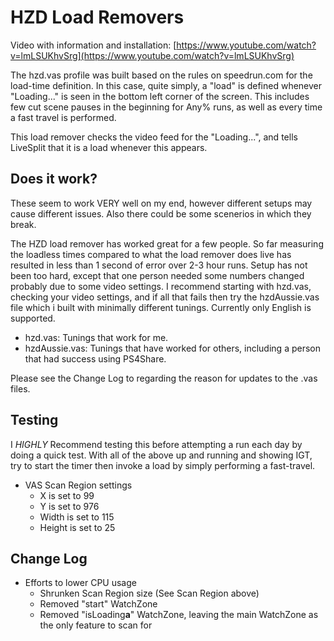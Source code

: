 # HZD Load Removers

Video with information and installation: [https://www.youtube.com/watch?v=lmLSUKhvSrg](https://www.youtube.com/watch?v=lmLSUKhvSrg)

The hzd.vas profile was built based on the rules on speedrun.com for the load-time definition.  In this case, quite simply, a "load" is defined whenever "Loading..." is seen in the bottom left corner of the screen.  This includes few cut scene pauses in the beginning for Any% runs, as well as every time a fast travel is performed.  

This load remover checks the video feed for the "Loading...", and tells LiveSplit that it is a load whenever this appears.


##  Does it work?

These seem to work VERY well on my end, however different setups may cause different issues.  Also there could be some scenerios in which they break.  

The HZD load remover has worked great for a few people.   So far measuring the loadless times compared to what the load remover does live has resulted in less than 1 second of error over 2-3 hour runs.  Setup has not been too hard, except that one person needed some numbers changed probably due to some video settings.  I recommend starting with hzd.vas, checking your video settings, and if all that fails then try the hzdAussie.vas file which i built with minimally different tunings.  Currently only English is supported.

- hzd.vas: Tunings that work for me.
- hzdAussie.vas: Tunings that have worked for others, including a person that had success using PS4Share.

Please see the Change Log to regarding the reason for updates to the .vas files.



## Testing

I *HIGHLY* Recommend testing this before attempting a run each day by doing a quick test.
With all of the above up and running and showing IGT,  try to start the timer then invoke a load by simply performing a fast-travel.

 - VAS Scan Region settings
   - X is set to 99
   - Y is set to 976
   - Width is set to 115
   - Height is set to 25


##  Change Log

- Efforts to lower CPU usage
  - Shrunken Scan Region size (See Scan Region above)
  - Removed "start" WatchZone
  - Removed "isLoading**a**" WatchZone, leaving the main WatchZone as the only feature to scan for
